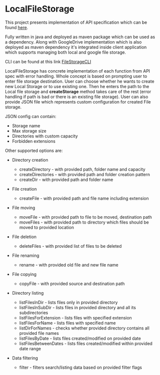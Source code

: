 # LocalFileStorage
This project presents implementation of API specification which
can be found [here](https://github.com/sudo0rw3ll/FileStorageAPI).

Fully written in java and deployed as maven package which can
be used as a dependency. Along with GoogleDrive implementation
which is also deployed as maven dependency it's integrated
inside client application which supports managing both 
local and google file storage.

CLI can be found at this link [FileStorageCLI](https://github.com/sudo0rw3ll/FileStorageConsole)

LocalFileStorage has concrete implementation of each function
from API spec with error handling. Whole concept is based on
prompting user to enter file storage destination. User can choose
whether he wants to create new Local Storage or to use existing one.
Then he enters the path to the Local file storage and <b>createStorage</b>
method takes care of the rest (error handling if path is bad or there is
an existing file storage). User can also provide JSON file which represents
custom configuration for created File storage. 

JSON config can contain: 
* Storage name 
* Max storage size
* Directories with custom capacity
* Forbidden extensions

Other supported options are:
* Directory creation
  * createDirectory - with provided path, folder name and capacity
  * createDirectories - with provided path and folder creation pattern
  * createDir - with provided path and folder name

* File creation
  * createFile - with provided path and file name including extension

* File moving
  * moveFile - with provided path to file to be moved, destination path
  * moveFiles - with provided path to directory which files should be moved to provided location

* File deletion
  * deleteFiles - with provided list of files to be deleted
  
* File renaming
  * rename - with provided old file and new file name
* File copying
  * copyFile - with provided source and destination path

* Directory listing
  * listFilesInDir - lists files only in provided directory
  * listFilesInSubDir - lists files in provided directory and all its subdirectories
  * listFilesForExtension - lists files with specified extension
  * listFilesForName - lists files with specified name
  * listDirForNames - checks whether provided directory contains all provided file names
  * listFilesByDate - lists files created/modified on provided date
  * listFilesBetweenDates - lists files created/modified within provided date range

* Data filtering
  * filter - filters search/listing data based on provided filter flags
